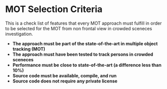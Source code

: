 # MOT Selection Criteria

This is a check list of features that every MOT approach must fulfill in order to
be selected for the MOT from non frontal view in crowded sceneces investigation.

* **The approach must be part of the state-of-the-art in multiple object tracking (MOT)**
* **The approach must have been tested to track persons in crowded sceneces**
* **Performance must be close to state-of-the-art (a difference less than 10%)**
* **Source code must be available, compile, and run**
* **Source code does not require any private license**